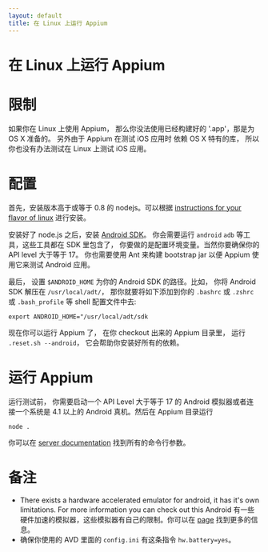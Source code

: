 ```yaml
---
layout: default
title: 在 Linux 上运行 Appium
---
```


在 Linux 上运行 Appium
=======================

# 限制

如果你在 Linux 上使用 Appium， 那么你没法使用已经构建好的 '.app'，那是为 OS X 准备的。 另外由于 Appium 在测试 iOS 应用时 依赖 OS X 特有的库， 所以你也没有办法测试在 Linux 上测试 iOS 应用。

# 配置

首先，安装版本高于或等于 0.8 的 nodejs。可以根据 [instructions for your flavor of linux](https://github.com/joyent/node/wiki/Installing-Node.js-via-package-manager) 进行安装。

安装好了 node.js 之后，安装 [Android SDK](http://developer.android.com/sdk/index.html)。 你会需要运行 `android` `adb` 等工具，这些工具都在 SDK 里包含了， 你要做的是配置环境变量。当然你要确保你的 API level 大于等于 17。 你也需要使用 Ant 来构建 bootstrap jar 以便 Appium 使用它来测试 Android 应用。

最后， 设置 `$ANDROID_HOME` 为你的 Android SDK 的路径。比如， 你将 Android SDK 解压在 `/usr/local/adt/`， 那你就要将如下添加到你的 `.bashrc` 或 `.zshrc` 或 `.bash_profile` 等 shell 配置文件中去:

    export ANDROID_HOME="/usr/local/adt/sdk

现在你可以运行 Appium 了， 在你 checkout 出来的 Appium 目录里， 运行 `.reset.sh --android`， 它会帮助你安装好所有的依赖。

# 运行 Appium

运行测试前， 你需要启动一个 API Level 大于等于 17 的 Android 模拟器或者连接一个系统是 4.1 以上的 Android 真机。然后在 Appium 目录运行

    node .

你可以在 [server documentation](server-args.cn) 找到所有的命令行参数。


# 备注
* There exists a hardware accelerated emulator for android, it has it's own
  limitations. For more information you can check out this
  Android 有一些硬件加速的模拟器，这些模拟器有自己的限制。你可以在 [page](android-hax-emulator.cn) 找到更多的信息。
* 确保你使用的 AVD 里面的 `config.ini` 有这条指令 `hw.battery=yes`。
